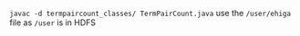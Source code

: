 `javac -d termpaircount_classes/ TermPairCount.java`
use the `/user/ehiga` file as `/user` is in HDFS
